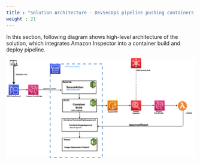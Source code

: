 ```yaml
---
title : "Solution Architecture - DevSecOps pipeline pushing containers to EKS"
weight : 21
---
```


In this section, following diagram shows high-level architecture of the solution, which integrates Amazon Inspector into a container build and deploy pipeline.

![Solution Architecture](/static/images/image-security/devsecops-inspector/EKSContainerInspector.png)